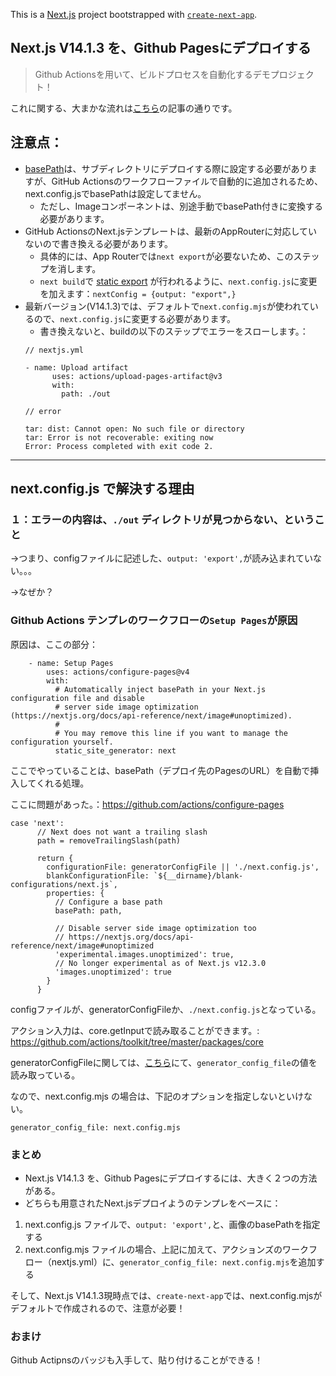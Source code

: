 This is a [Next.js](https://nextjs.org/) project bootstrapped with [`create-next-app`](https://github.com/vercel/next.js/tree/canary/packages/create-next-app).

## Next.js V14.1.3 を、Github Pagesにデプロイする

> Github Actionsを用いて、ビルドプロセスを自動化するデモプロジェクト！

これに関する、大まかな流れは[こちら](https://zenn.dev/pino0701/articles/nextjs_github_pages)の記事の通りです。

## 注意点：
- [basePath](https://nextjs.org/docs/app/api-reference/next-config-js/basePath)は、サブディレクトリにデプロイする際に設定する必要がありますが、GitHub Actionsのワークフローファイルで自動的に追加されるため、next.config.jsでbasePathは設定してません。
  - ただし、Imageコンポーネントは、別途手動でbasePath付きに変換する必要があります。
- GitHub ActionsのNext.jsテンプレートは、最新のAppRouterに対応していないので書き換える必要があります。
  - 具体的には、App Routerでは`next export`が必要ないため、このステップを消します。
  - `next build`で [static export](https://nextjs.org/docs/app/building-your-application/deploying/static-exports) が行われるように、`next.config.js`に変更を加えます：`nextConfig = {output: "export",}`
- 最新バージョン(V14.1.3)では、デフォルトで`next.config.mjs`が使われているので、`next.config.js`に変更する必要があります。
  - 書き換えないと、buildの以下のステップでエラーをスローします。：
  ```
  // nextjs.yml
  
  - name: Upload artifact
        uses: actions/upload-pages-artifact@v3
        with:
          path: ./out
  ```
  ```
  // error

  tar: dist: Cannot open: No such file or directory
  tar: Error is not recoverable: exiting now
  Error: Process completed with exit code 2.
  ```

---

## next.config.js で解決する理由

### １：エラーの内容は、`./out` ディレクトリが見つからない、ということ

→つまり、configファイルに記述した、`output: 'export',`が読み込まれていない。。。

→なぜか？

### Github Actions テンプレのワークフローの`Setup Pages`が原因

原因は、ここの部分：
```
    - name: Setup Pages
        uses: actions/configure-pages@v4
        with:
          # Automatically inject basePath in your Next.js configuration file and disable
          # server side image optimization (https://nextjs.org/docs/api-reference/next/image#unoptimized).
          #
          # You may remove this line if you want to manage the configuration yourself.
          static_site_generator: next
```

ここでやっていることは、basePath（デプロイ先のPagesのURL）を自動で挿入してくれる処理。

ここに問題があった。：https://github.com/actions/configure-pages

```
case 'next':
      // Next does not want a trailing slash
      path = removeTrailingSlash(path)

      return {
        configurationFile: generatorConfigFile || './next.config.js',
        blankConfigurationFile: `${__dirname}/blank-configurations/next.js`,
        properties: {
          // Configure a base path
          basePath: path,

          // Disable server side image optimization too
          // https://nextjs.org/docs/api-reference/next/image#unoptimized
          'experimental.images.unoptimized': true,
          // No longer experimental as of Next.js v12.3.0
          'images.unoptimized': true
        }
      }
```

configファイルが、generatorConfigFileか、`./next.config.js`となっている。

アクション入力は、core.getInputで読み取ることができます。: https://github.com/actions/toolkit/tree/master/packages/core

generatorConfigFileに関しては、[こちら](https://github.com/actions/configure-pages/blob/main/src/context.js#L8)にて、`generator_config_file`の値を読み取っている。

なので、next.config.mjs の場合は、下記のオプションを指定しないといけない。
```
generator_config_file: next.config.mjs
```

### まとめ

- Next.js V14.1.3 を、Github Pagesにデプロイするには、大きく２つの方法がある。
- どちらも用意されたNext.jsデプロイようのテンプレをベースに：
1. next.config.js ファイルで、`output: 'export',`と、画像のbasePathを指定する
1. next.config.mjs ファイルの場合、上記に加えて、アクションズのワークフロー（nextjs.yml）に、`generator_config_file: next.config.mjs`を追加する

そして、Next.js V14.1.3現時点では、`create-next-app`では、next.config.mjsがデフォルトで作成されるので、注意が必要！


### おまけ

Github Actipnsのバッジも入手して、貼り付けることができる！
